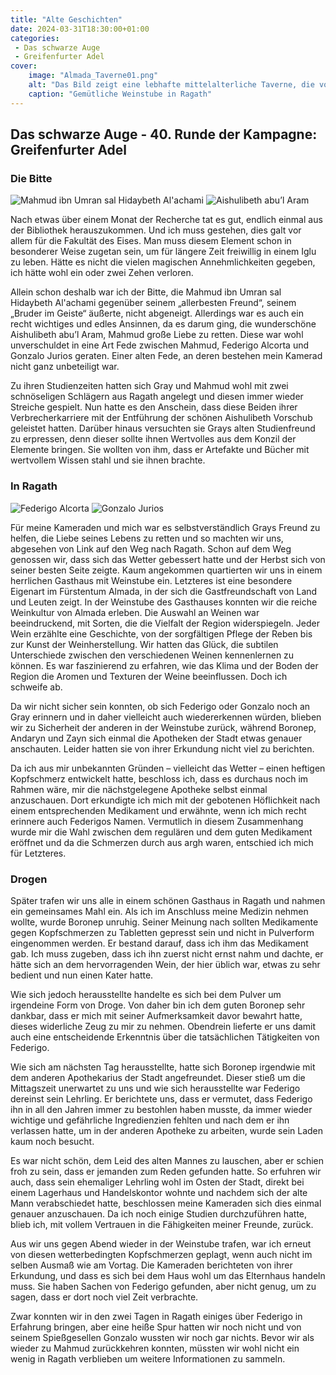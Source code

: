 ```yaml
---
title: "Alte Geschichten"
date: 2024-03-31T18:30:00+01:00 
categories:
 - Das schwarze Auge
 - Greifenfurter Adel
cover:
    image: "Almada_Taverne01.png"
    alt: "Das Bild zeigt eine lebhafte mittelalterliche Taverne, die von Kerzenlicht beleuchtet wird. Die Gäste genießen ihre Zeit, ein Barkeeper serviert Getränke, und das rustikale Interieur ist mit Holzfässern und Grünzeug geschmückt."
    caption: "Gemütliche Weinstube in Ragath"
---
```


## Das schwarze Auge - 40. Runde der Kampagne: Greifenfurter Adel

### Die Bitte

![Mahmud ibn Umran sal Hidaybeth Al'achami](actor_Mahmud.webp) ![Aishulibeth abu’l Aram](actor_Aishulibeth.webp)

Nach etwas über einem Monat der Recherche tat es gut, endlich einmal aus der Bibliothek herauszukommen. Und ich muss gestehen, dies galt vor allem für die Fakultät des Eises. Man muss diesem Element schon in besonderer Weise zugetan sein, um für längere Zeit freiwillig in einem Iglu zu leben. Hätte es nicht die vielen magischen Annehmlichkeiten gegeben, ich hätte wohl ein oder zwei Zehen verloren.

Allein schon deshalb war ich der Bitte, die Mahmud ibn Umran sal Hidaybeth Al'achami gegenüber seinem „allerbesten Freund“, seinem „Bruder im Geiste“ äußerte, nicht abgeneigt. Allerdings war es auch ein recht wichtiges und edles Ansinnen, da es darum ging, die wunderschöne Aishulibeth abu’l Aram, Mahmud große Liebe zu retten. Diese war wohl unverschuldet in eine Art Fede zwischen Mahmud, Federigo Alcorta und Gonzalo Jurios geraten. Einer alten Fede, an deren bestehen mein Kamerad nicht ganz unbeteiligt war.

Zu ihren Studienzeiten hatten sich Gray und Mahmud wohl mit zwei schnöseligen Schlägern aus Ragath angelegt und diesen immer wieder Streiche gespielt. Nun hatte es den Anschein, dass diese Beiden ihrer Verbrecherkarriere mit der Entführung der schönen Aishulibeth Vorschub geleistet hatten. Darüber hinaus versuchten sie Grays alten Studienfreund zu erpressen, denn dieser sollte ihnen Wertvolles aus dem Konzil der Elemente bringen. Sie wollten von ihm, dass er Artefakte und Bücher mit wertvollem Wissen stahl und sie ihnen brachte.

### In Ragath

![Federigo Alcorta](actor_Federigo_Alcorta.webp) ![Gonzalo Jurios](actor_Gonzalo_Jurios.webp)

Für meine Kameraden und mich war es selbstverständlich Grays Freund zu helfen, die Liebe seines Lebens zu retten und so machten wir uns, abgesehen von Link auf den Weg nach Ragath. Schon auf dem Weg genossen wir, dass sich das Wetter gebessert hatte und der Herbst sich von seiner besten Seite zeigte. Kaum angekommen quartierten wir uns in einem herrlichen Gasthaus mit Weinstube ein. Letzteres ist eine besondere Eigenart im Fürstentum Almada, in der sich die Gastfreundschaft von Land und Leuten zeigt. In der Weinstube des Gasthauses konnten wir die reiche Weinkultur von Almada erleben. Die Auswahl an Weinen war beeindruckend, mit Sorten, die die Vielfalt der Region widerspiegeln. Jeder Wein erzählte eine Geschichte, von der sorgfältigen Pflege der Reben bis zur Kunst der Weinherstellung. Wir hatten das Glück, die subtilen Unterschiede zwischen den verschiedenen Weinen kennenlernen zu können. Es war faszinierend zu erfahren, wie das Klima und der Boden der Region die Aromen und Texturen der Weine beeinflussen. Doch ich schweife ab.

Da wir nicht sicher sein konnten, ob sich Federigo oder Gonzalo noch an Gray erinnern und in daher vielleicht auch wiedererkennen würden, blieben wir zu Sicherheit der anderen in der Weinstube zurück, während Boronep, Andaryn und Zayn sich einmal die Apotheken der Stadt etwas genauer anschauten. Leider hatten sie von ihrer Erkundung nicht viel zu berichten.

Da ich aus mir unbekannten Gründen – vielleicht das Wetter – einen heftigen Kopfschmerz entwickelt hatte, beschloss ich, dass es durchaus noch im Rahmen wäre, mir die nächstgelegene Apotheke selbst einmal anzuschauen. Dort erkundigte ich mich mit der gebotenen Höflichkeit nach einem entsprechenden Medikament und erwähnte, wenn ich mich recht erinnere auch Federigos Namen. Vermutlich in diesem Zusammenhang wurde mir die Wahl zwischen dem regulären und dem guten Medikament eröffnet und da die Schmerzen durch aus argh waren, entschied ich mich für Letzteres. 

### Drogen

Später trafen wir uns alle in einem schönen Gasthaus in Ragath und nahmen ein gemeinsames Mahl ein. Als ich im Anschluss meine Medizin nehmen wollte, wurde Boronep unruhig. Seiner Meinung nach sollten Medikamente gegen Kopfschmerzen zu Tabletten gepresst sein und nicht in Pulverform eingenommen werden. Er bestand darauf, dass ich ihm das Medikament gab. Ich muss zugeben, dass ich ihn zuerst nicht ernst nahm und dachte, er hätte sich an dem hervorragenden Wein, der hier üblich war, etwas zu sehr bedient und nun einen Kater hatte.

Wie sich jedoch herausstellte handelte es sich bei dem Pulver um irgendeine Form von Droge. Von daher bin ich dem guten Boronep sehr dankbar, dass er mich mit seiner Aufmerksamkeit davor bewahrt hatte, dieses widerliche Zeug zu mir zu nehmen. Obendrein lieferte er uns damit auch eine entscheidende Erkenntnis über die tatsächlichen Tätigkeiten von Federigo. 

Wie sich am nächsten Tag herausstellte, hatte sich Boronep irgendwie mit dem anderen Apothekarius der Stadt angefreundet. Dieser stieß um die Mittagszeit unerwartet zu uns und wie sich herausstellte war Federigo dereinst sein Lehrling. Er berichtete uns, dass er vermutet, dass Federigo ihn in all den Jahren immer zu bestohlen haben musste, da immer wieder wichtige und gefährliche Ingredienzien fehlten und nach dem er ihn verlassen hatte, um in der anderen Apotheke zu arbeiten, wurde sein Laden kaum noch besucht. 

Es war nicht schön, dem Leid des alten Mannes zu lauschen, aber er schien froh zu sein, dass er jemanden zum Reden gefunden hatte. So erfuhren wir auch, dass sein ehemaliger Lehrling wohl im Osten der Stadt, direkt bei einem Lagerhaus und Handelskontor wohnte und nachdem sich der alte Mann verabschiedet hatte, beschlossen meine Kameraden sich dies einmal genauer anzuschauen. Da ich noch einige Studien durchzuführen hatte, blieb ich, mit vollem Vertrauen in die Fähigkeiten meiner Freunde, zurück.

Aus wir uns gegen Abend wieder in der Weinstube trafen, war ich erneut von diesen wetterbedingten Kopfschmerzen geplagt, wenn auch nicht im selben Ausmaß wie am Vortag. Die Kameraden berichteten von ihrer Erkundung, und dass es sich bei dem Haus wohl um das Elternhaus handeln muss. Sie haben Sachen von Federigo gefunden, aber nicht genug, um zu sagen, dass er dort noch viel Zeit verbrachte.

Zwar konnten wir in den zwei Tagen in Ragath einiges über Federigo in Erfahrung bringen, aber eine heiße Spur hatten wir noch nicht und von seinem Spießgesellen Gonzalo wussten wir noch gar nichts. Bevor wir als wieder zu Mahmud zurückkehren konnten, müssten wir wohl nicht ein wenig in Ragath verblieben um weitere Informationen zu sammeln.
